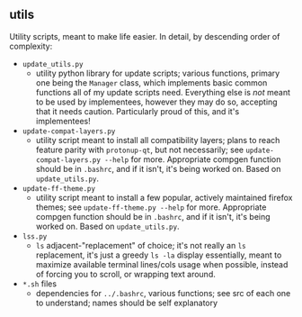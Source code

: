 ## utils
Utility scripts, meant to make life easier. In detail, by descending order of complexity:
- `update_utils.py`
    - utility python library for update scripts; various functions, primary one being the `Manager` class, 
    which implements basic common functions all of my update scripts need. 
    Everything else is *not* meant to be used by implementees, however they may do so, accepting that it needs caution.
    Particularly proud of this, and it's implementees!
- `update-compat-layers.py`
    - utility script meant to install all compatibility layers; plans to reach feature parity with `protonup-qt`, but not necessarily;
    see `update-compat-layers.py --help` for more. Appropriate compgen function should be in `.bashrc`, and if it isn't, it's being worked on.
    Based on `update_utils.py`.
- `update-ff-theme.py`
    - utility script meant to install a few popular, actively maintained firefox themes; 
    see `update-ff-theme.py --help` for more. Appropriate compgen function should be in `.bashrc`, and if it isn't, it's being worked on.
    Based on `update_utils.py`.
- `lss.py`
    - `ls` adjacent-"replacement" of choice; it's not really an `ls` replacement, it's just a greedy `ls -la` display essentially, 
    meant to maximize available terminal lines/cols usage when possible, instead of forcing you to scroll, or wrapping text around. 
- `*.sh` files
    - dependencies for `../.bashrc`, various functions; see src of each one to understand; names should be self explanatory
